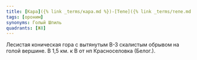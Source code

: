 ```yaml
---
title: [Кара]({% link _terms/кара.md %})-[Тепе]({% link _terms/тепе.md %})
tags: [ороним]
synonyms: Голый Шпиль
quadrants: [Ж8]
---
```


Лесистая коническая гора с вытянутым В-З скалистым обрывом на голой вершине. В
1,5 км. к В от нп Красноселовка (Белог.).
